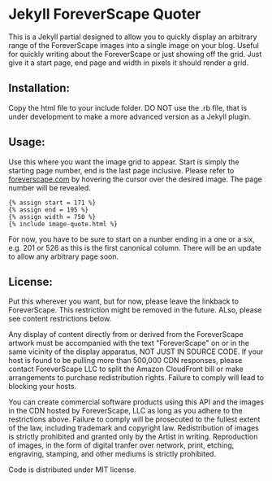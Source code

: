 <h1>Jekyll ForeverScape Quoter</h1>

This is a Jekyll partial designed to allow you to quickly display an arbitrary range of the ForeverScape images into a single image on your blog. Useful for quickly writing about the ForeverScape or just showing off the grid. Just give it a start page, end page and width in pixels it should render a grid.

<h2>Installation:</h2>

Copy the html file to your include folder. DO NOT use the .rb file, that is under development to make a more advanced version as a Jekyll plugin. 


<h2>Usage:</h2>

Use this where you want the image grid to appear. Start is simply the starting page number, end is the last page inclusive. Please refer to <a href="http://www.foreverscape.com">foreverscape.com</a> by hovering the cursor over the desired image. The page number will be revealed.

    {% assign start = 171 %}
    {% assign end = 195 %}
    {% assign width = 750 %}
    {% include image-quote.html %}
    
    
For now, you have to be sure to start on a nunber ending in a one or a six, e.g. 201 or 526 as this is the first canonical column. There will be an update to allow any arbitrary page soon.

<h2>License:</h2>

Put this wherever you want, but for now, please leave the linkback to ForeverScape. This restriction might be removed in the future. ALso, please see content restrictions below.


Any display of content directly from or derived from the ForeverScape artwork must be accompanied with the text "ForeverScape" on or in the same vicinity of the display apparatus, NOT JUST IN SOURCE CODE. If your host is found to be pulling more than 500,000 CDN responses, please contact ForeverScape LLC to split the Amazon CloudFront bill or make arrangements to purchase redistribution rights. Failure to comply will lead to blocking your hosts.

You can create commercial software products using this API and the images in the CDN hosted by ForeverScape, LLC as long as you adhere to the restrictions above. Failure to comply will be prosecuted to the fullest extent of the law, including trademark and copyright law. Redistribution of images is strictly prohibited and granted only by the Artist in writing. Reproduction of images, in the form of digital tranfer over network, print, etching, engraving, stamping, and other mediums is strictly prohibited.

Code is distributed under MIT license.




